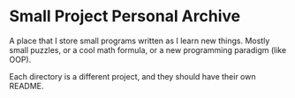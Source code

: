 # Small Project Personal Archive
A place that I store small programs written as I learn new things. Mostly small puzzles, or a cool math formula, or a new programming paradigm (like OOP). 

Each directory is a different project, and they should have their own README. 